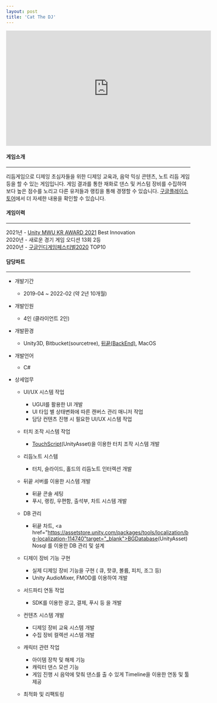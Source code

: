 ```yaml
---
layout: post
title: 'Cat The DJ'
---
```


<iframe width="560" height="315" src="https://www.youtube.com/embed/thp7LjfnCh0" title="YouTube video player" frameborder="0" allow="accelerometer; autoplay; clipboard-write; encrypted-media; gyroscope; picture-in-picture" allowfullscreen></iframe>


#### 게임소개

----------------------------

리듬게임으로 디제잉 초심자들을 위한 디제잉 교육과, 음악 믹싱 콘텐츠, 노트 리듬 게임 등을 할 수 있는 게임입니다. 게임 결과를 통한 재화로 댄스 및 커스텀 장비를 수집하여 보다 높은 점수를 노리고 다른 유저들과 랭킹을 통해 경쟁할 수 있습니다. <a href="https://play.google.com/store/apps/details?id=com.CatsByStudio.CatTheDj" target="_blank">구글플레이스토어</a>에서 더 자세한 내용을 확인할 수 있습니다.

#### 게임이력

----------------------------

2021년 - <a href = "https://www.youtube.com/watch?v=JsnHOA_Bp7Q?start=18" target="_blank">Unity MWU KR AWARD 2021</a> Best Innovation    
2020년 - 새로운 경기 게임 오디션 13회 2등   
2020년 - <a href = "https://www.inven.co.kr/webzine/news/?news=241524&site=indie" target="_blank">구글인디게임페스티벌2020</a> TOP10

#### 담당파트

----------------------------

* 개발기간
  * 2019-04 ~ 2022-02 (약 2년 10개월)

* 개발인원
  * 4인 (클라이언트 2인)

* 개발환경
  * Unity3D, Bitbucket(sourcetree), <a href="https://www.thebackend.io/" target="_blank">뒤끝(BackEnd)</a>, MacOS

* 개발언어
  * C#

* 상세업무
  * UI/UX 시스템 작업
    * UGUI를 활용한 UI 개발
    * UI 타입 별 상태변화에 따른 캔버스 관리 매니저 작업
    * 담당 컨텐츠 진행 시 필요한 UI/UX 시스템 작업
  
  * 터치 조작 시스템 작업
    * <a href="https://assetstore.unity.com/packages/tools/input-management/touchscript-7394" target="_blank">TouchScript</a>(UnityAsset)을 이용한 터치 조작 시스템 개발

  * 리듬노트 시스템
    * 터치, 슬라이드, 홀드의 리듬노트 인터렉션 개발
  
  * 뒤끝 서버를 이용한 시스템 개발
    * 뒤끝 콘솔 세팅
    * 푸시, 랭킹, 우편함, 출석부, 차트 시스템 개발
    
  * DB 관리
    * 뒤끝 차트, <a href="https://assetstore.unity.com/packages/tools/localization/bg-localization-114740"target="_blank">BGDatabase</a>(UnityAsset) Nosql 를 이용한 DB 관리 및 설계
    
  * 디제이 장비 기능 구현
    * 실제 디제잉 장비 기능을 구현 ( 큐, 핫큐, 볼륨, 피치, 조그 등)
    * Unity AudioMixer, FMOD를 이용하여 개발
    
  * 서드파티 연동 작업
    * SDK를 이용한 광고, 결제, 푸시 등 을 개발
    
  * 컨텐츠 시스템 개발
    * 디제잉 장비 교육 시스템 개발
    * 수집 장비 컬렉션 시스템 개발
	
  * 캐릭터 관련 작업
    * 아이템 장착 및 해제 기능
    * 캐릭터 댄스 모션 기능
    * 게임 진행 시 음악에 맞춰 댄스를 출 수 있게 Timeline을 이용한 연동 및 툴 제공
	
  * 최적화 및 리팩토링

  <!--  
  * 메인 클라이언트 프로그래밍 담당
  * UI 개발 ( UGUI )  
  * 리듬노트 시스템 ( Touch , Slide , Hold )  
  * 디제이 장비 기능 구현 ( 큐 , 핫큐 , 볼륨 , AudioMixer 등 )  
  * 3rd-Party SDK 연동 ( 광고 , 결제 , 로컬푸시 ) 
  * 캐릭터 장비,댄스 장착 및 해제 ,인벤토리 , 컬렉션 시스템
  * 뒤끝 서버를 이용한 컨텐츠시스템 ( 인증 , 유저관리 , 푸시 , 랭킹 , 우편함 , 출석부 , 차트 등 ) 
  * DB 설계 ( 뒤끝 차트 , <a href="https://assetstore.unity.com/packages/tools/localization/bg-localization-114740 " target="_blank">BGDatabase</a>(UnityAsset)) Nosql 기반
  * 서버
  * JWT토큰을 이용한 인증 및 로그인
  * 뒤끝 차트를 이용한 어플 및 유저 관리
  -->

  